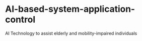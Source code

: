 # AI-based-system-application-control
AI Technology to assist elderly and mobility-impaired individuals
